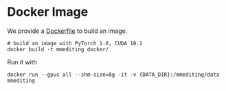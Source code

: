 # Docker Image

We provide a [Dockerfile](Dockerfile) to build an image.

```shell
# build an image with PyTorch 1.6, CUDA 10.1
docker build -t mmediting docker/
```

Run it with

```shell
docker run --gpus all --shm-size=8g -it -v {DATA_DIR}:/mmediting/data mmediting
```
